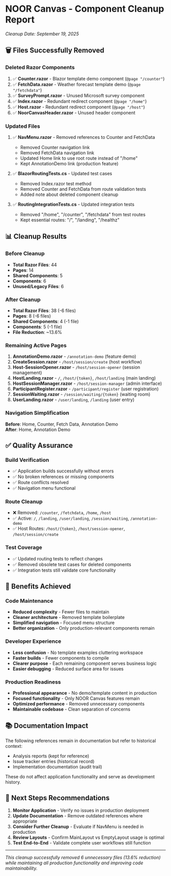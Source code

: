 # NOOR Canvas - Component Cleanup Report
*Cleanup Date: September 19, 2025*

## 🗑️ Files Successfully Removed

### **Deleted Razor Components**
1. ✅ **Counter.razor** - Blazor template demo component (`@page "/counter"`)
2. ✅ **FetchData.razor** - Weather forecast template demo (`@page "/fetchdata"`) 
3. ✅ **SurveyPrompt.razor** - Unused Microsoft survey component
4. ✅ **Index.razor** - Redundant redirect component (`@page "/home"`)
5. ✅ **Host.razor** - Redundant redirect component (`@page "/host"`)
6. ✅ **NoorCanvasHeader.razor** - Unused header component

### **Updated Files**
1. ✅ **NavMenu.razor** - Removed references to Counter and FetchData
   - Removed Counter navigation link
   - Removed FetchData navigation link  
   - Updated Home link to use root route instead of "/home"
   - Kept AnnotationDemo link (production feature)

2. ✅ **BlazorRoutingTests.cs** - Updated test cases
   - Removed Index.razor test method
   - Removed Counter and FetchData from route validation tests
   - Added note about deleted component cleanup

3. ✅ **RoutingIntegrationTests.cs** - Updated integration tests
   - Removed "/home", "/counter", "/fetchdata" from test routes
   - Kept essential routes: "/", "/landing", "/healthz"

## 📊 Cleanup Results

### **Before Cleanup**
- **Total Razor Files**: 44
- **Pages**: 14 
- **Shared Components**: 5
- **Components**: 6
- **Unused/Legacy Files**: 6

### **After Cleanup** 
- **Total Razor Files**: 38 (-6 files)
- **Pages**: 8 (-6 files)
- **Shared Components**: 4 (-1 file)
- **Components**: 5 (-1 file)
- **File Reduction**: ~13.6%

### **Remaining Active Pages**
1. **AnnotationDemo.razor** - `/annotation-demo` (feature demo)
2. **CreateSession.razor** - `/host/session/create` (host workflow)
3. **Host-SessionOpener.razor** - `/host/session-opener` (session management)
4. **HostLanding.razor** - `/`, `/host/{token}`, `/host/landing` (main landing)
5. **HostSessionManager.razor** - `/host/session-manager` (admin interface)
6. **ParticipantRegister.razor** - `/participant/register` (user registration)
7. **SessionWaiting.razor** - `/session/waiting/{token}` (waiting room)
8. **UserLanding.razor** - `/user/landing`, `/landing` (user entry)

### **Navigation Simplification**
**Before**: Home, Counter, Fetch Data, Annotation Demo  
**After**: Home, Annotation Demo

## ✅ Quality Assurance

### **Build Verification**
- ✅ Application builds successfully without errors
- ✅ No broken references or missing components
- ✅ Route conflicts resolved
- ✅ Navigation menu functional

### **Route Cleanup**
- ❌ Removed: `/counter`, `/fetchdata`, `/home`, `/host` 
- ✅ Active: `/`, `/landing`, `/user/landing`, `/session/waiting`, `/annotation-demo`
- ✅ Host Routes: `/host/{token}`, `/host/session-opener`, `/host/session/create`

### **Test Coverage**
- ✅ Updated routing tests to reflect changes
- ✅ Removed obsolete test cases for deleted components
- ✅ Integration tests still validate core functionality

## 🎯 Benefits Achieved

### **Code Maintenance**
- **Reduced complexity** - Fewer files to maintain
- **Cleaner architecture** - Removed template boilerplate
- **Simplified navigation** - Focused menu structure
- **Better organization** - Only production-relevant components remain

### **Developer Experience**
- **Less confusion** - No template examples cluttering workspace
- **Faster builds** - Fewer components to compile
- **Clearer purpose** - Each remaining component serves business logic
- **Easier debugging** - Reduced surface area for issues

### **Production Readiness**
- **Professional appearance** - No demo/template content in production
- **Focused functionality** - Only NOOR Canvas features remain
- **Optimized performance** - Removed unnecessary components
- **Maintainable codebase** - Clean separation of concerns

## 📚 Documentation Impact

The following references remain in documentation but refer to historical context:
- Analysis reports (kept for reference)
- Issue tracker entries (historical record)
- Implementation documentation (audit trail)

These do not affect application functionality and serve as development history.

## 🚀 Next Steps Recommendations

1. **Monitor Application** - Verify no issues in production deployment
2. **Update Documentation** - Remove outdated references where appropriate  
3. **Consider Further Cleanup** - Evaluate if NavMenu is needed in production
4. **Review Layouts** - Confirm MainLayout vs EmptyLayout usage is optimal
5. **Test End-to-End** - Validate complete user workflows still function

---
*This cleanup successfully removed 6 unnecessary files (13.6% reduction) while maintaining all production functionality and improving code maintainability.*
